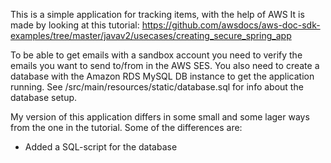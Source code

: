 This is a simple application for tracking items, with the help of AWS
It is made by looking at this tutorial:
https://github.com/awsdocs/aws-doc-sdk-examples/tree/master/javav2/usecases/creating_secure_spring_app

To be able to get emails with a sandbox account you need to verify the emails you want to send to/from in the AWS SES.
You also need to create a database with the Amazon RDS MySQL DB instance to get the application running. See /src/main/resources/static/database.sql for info about the database setup.

My version of this application differs in some small and some lager ways from the one in the tutorial. 
Some of the differences are:
 * Added a SQL-script for the database 